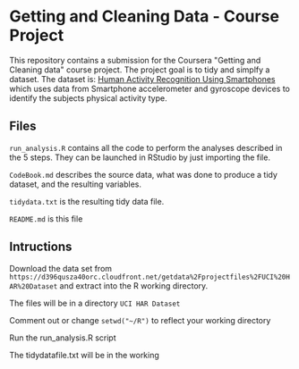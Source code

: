 Getting and Cleaning Data - Course Project
==========================================

This repository contains a submission for the Coursera "Getting and Cleaning data" course project.  The project goal is to tidy and simplfy a dataset. 
The dataset  is: [Human Activity Recognition Using Smartphones](http://archive.ics.uci.edu/ml/datasets/Human+Activity+Recognition+Using+Smartphones) which uses data from Smartphone accelerometer and gyroscope devices to identify the subjects physical activity type.

## Files
`run_analysis.R` contains all the code to perform the analyses described in the 5 steps. They can be launched in RStudio by just importing the file.

`CodeBook.md` describes the source data, what was done to produce a tidy dataset, and the resulting variables.

`tidydata.txt` is the resulting tidy data file.

`README.md` is this file

## Intructions
Download the data set from  `https://d396qusza40orc.cloudfront.net/getdata%2Fprojectfiles%2FUCI%20HAR%20Dataset` and extract into the R working directory.

The files will be in a directory `UCI HAR Dataset `

Comment out or change `setwd("~/R")` to reflect your working directory

Run the run_analysis.R script

The tidydatafile.txt will be in the working 




